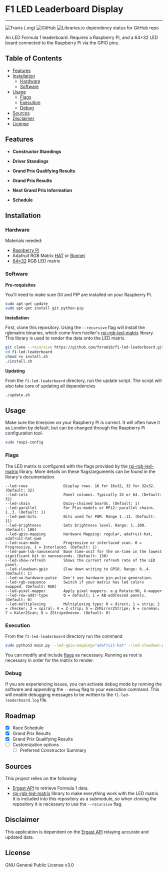 # F1 LED Leaderboard Display
***

![Travis (.org)](https://img.shields.io/travis/feram18/f1-led-leaderboard?style=for-the-badge)
![GitHub](https://img.shields.io/github/license/feram18/f1-led-leaderboard?style=for-the-badge)
![Libraries.io dependency status for GitHub repo](https://img.shields.io/librariesio/github/feram18/f1-led-leaderboard?style=for-the-badge)

[comment]: <> (![GitHub Release Date]&#40;https://img.shields.io/github/release-date/feram18/f1-led-leaderboard?style=for-the-badge&#41;)

[comment]: <> (![GitHub commits since latest release &#40;by date&#41; for a branch]&#40;https://img.shields.io/github/commits-since/feram18/f1-led-leaderboard/latest/dev?style=for-the-badge&#41;)

An LED Formula 1 leaderboard. Requires a Raspberry Pi, and a 64×32 LED board connected to the Raspberry Pi via the 
GPIO pins.

## Table of Contents
* [Features](#features)
* [Installation](#installation)
  * [Hardware](#hardware)
  * [Software](#software)
* [Usage](#usage)
  * [Flags](#flags)
  * [Execution](#execution)
  * [Debug](#debug)
* [Sources](#sources)
* [Disclaimer](#disclaimer)
* [License](#license)

## Features
- **Constructor Standings**

[comment]: <> (  <p align="center">)

[comment]: <> (    <img src="assets/img/demo/constructor_standings.gif" /><br>)

[comment]: <> (  </p>)
- **Driver Standings**

[comment]: <> (  <p align="center">)

[comment]: <> (    <img src="assets/img/demo/driver_standings.gif" /><br>)

[comment]: <> (  </p>)

- **Grand Prix Qualifying Results**

[comment]: <> (  <p align="center">)

[comment]: <> (    <img src="assets/img/demo/qualifying_results.gif" /><br>)

[comment]: <> (  </p>)

- **Grand Prix Results**

[comment]: <> (  <p align="center">)

[comment]: <> (    <img src="assets/img/demo/last_gp.gif" /><br>)

[comment]: <> (  </p>)

- **Next Grand Prix Information**

[comment]: <> (  <p align="center">)

[comment]: <> (    <img src="assets/img/demo/next_gp.gif" /><br>)

[comment]: <> (  </p>)

- **Schedule**

[comment]: <> (  <p align="center">)

[comment]: <> (    <img src="assets/img/demo/schedule.gif" /><br>)

[comment]: <> (  </p>)

## Installation
### Hardware
Materials needed:
- [Raspberry Pi]
- Adafruit RGB Matrix [HAT] or [Bonnet]
- [64×32] RGB LED matrix

### Software
**Pre-requisites**

You'll need to make sure Git and PIP are installed on your Raspberry Pi.

```sh
sudo apt-get update
sudo apt-get install git python-pip
```

**Installation**

First, clone this repository. Using the `--recursive` flag will install the rgbmatrix binaries, which come from
hzeller's [rpi-rgb-led-matrix] library. This library is used to render the data onto the LED matrix.

```sh
git clone --recursive https://github.com/feram18/f1-led-leaderboard.git
cd f1-led-leaderboard
chmod +x install.sh
./install.sh
```

**Updating**

From the `f1-led-leaderboard` directory, run the update script. The script will also take care of updating all 
dependencies.

```sh
./update.sh
```

## Usage
Make sure the timezone on your Raspberry Pi is correct. It will often have it as London by default, but can be changed 
through the Raspberry Pi configuration tool.

```sh
sudo raspi-config
```

### Flags
The LED matrix is configured with the flags provided by the [rpi-rgb-led-matrix] library. 
More details on these flags/arguments can be found in the library's documentation.

```
--led-rows                Display rows. 16 for 16x32, 32 for 32x32. (Default: 32)
--led-cols                Panel columns. Typically 32 or 64. (Default: 32)
--led-chain               Daisy-chained boards. (Default: 1)
--led-parallel            For Plus-models or RPi2: parallel chains. 1..3. (Default: 1)
--led-pwm-bits            Bits used for PWM. Range 1..11. (Default: 11)
--led-brightness          Sets brightness level. Range: 1..100. (Default: 100)
--led-gpio-mapping        Hardware Mapping: regular, adafruit-hat, adafruit-hat-pwm
--led-scan-mode           Progressive or interlaced scan. 0 = Progressive, 1 = Interlaced. (Default: 1)
--led-pwm-lsb-nanosecond  Base time-unit for the on-time in the lowest significant bit in nanoseconds. (Default: 130)
--led-show-refresh        Shows the current refresh rate of the LED panel.
--led-slowdown-gpio       Slow down writing to GPIO. Range: 0..4. (Default: 1)
--led-no-hardware-pulse   Don't use hardware pin-pulse generation.
--led-rgb-sequence        Switch if your matrix has led colors swapped. (Default: RGB)
--led-pixel-mapper        Apply pixel mappers. e.g Rotate:90, U-mapper
--led-row-addr-type       0 = default; 1 = AB-addressed panels. (Default: 0)
--led-multiplexing        Multiplexing type: 0 = direct; 1 = strip; 2 = checker; 3 = spiral; 4 = Z-strip; 5 = ZnMirrorZStripe; 6 = coreman; 7 = Kaler2Scan; 8 = ZStripeUneven. (Default: 0)
```

### Execution
From the `f1-led-leaderboard` directory run the command

```sh
sudo python3 main.py --led-gpio-mapping="adafruit-hat" --led-slowdown-gpio=2 --led-cols=64 --led-brightness=60
```
You can modify and include [flags](#Flags) as necessary. Running as root is necessary in order for the matrix to render.

### Debug
If you are experiencing issues, you can activate debug mode by running the software and appending the `--debug` flag to 
your execution command. This will enable debugging messages to be written to the `f1-led-leaderboard.log` file.

## Roadmap
- [X] Race Schedule
- [X] Grand Prix Results
- [X] Grand Prix Qualifying Results
- [ ] Customization options
  - [ ] Preferred Constructor Summary

## Sources
This project relies on the following:
- [Ergast API] to retrieve Formula 1 data.
- [rpi-rgb-led-matrix] library to make everything work with the LED matrix. It is included into this repository as a 
  submodule, so when cloning the repository it is necessary to use the `--recursive` flag.

## Disclaimer
This application is dependent on the [Ergast API] relaying accurate and updated data.

## License
GNU General Public License v3.0

[Raspberry Pi]: <https://www.raspberrypi.org/products/>
[64×32]: <https://www.adafruit.com/product/2279>
[HAT]: <https://www.adafruit.com/product/2345>
[Bonnet]: <https://www.adafruit.com/product/3211>
[Ergast API]: <http://ergast.com/mrd/>
[rpi-rgb-led-matrix]: <https://github.com/hzeller/rpi-rgb-led-matrix>